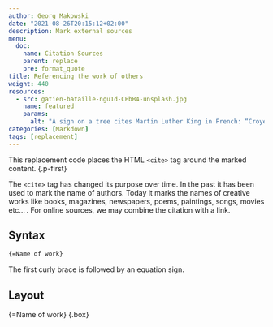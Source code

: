 ```yaml
---
author: Georg Makowski
date: "2021-08-26T20:15:12+02:00"
description: Mark external sources 
menu:
  doc:
    name: Citation Sources
    parent: replace
    pre: format_quote
title: Referencing the work of others
weight: 440
resources: 
  - src: gatien-bataille-ngu1d-CPbB4-unsplash.jpg
    name: featured
    params:
      alt: "A sign on a tree cites Martin Luther King in French: “Croyez en vos rêves et ils se réaliseront peut-être. Croyez en vous et ils se réaliseron sûrement.”"
categories: [Markdown]
tags: [replacement] 
---
```


This replacement code places the HTML `<cite>` tag around the marked content.
{.p-first}<!--more-->

The `<cite>` tag has changed its purpose over time. In the past it has been used to mark the name of authors. Today it marks the names of creative works like books, magazines, newspapers, poems, paintings, songs, movies etc…&thinsp;. For online sources, we may combine the citation with a link.

## Syntax

```md {.left}
{‍=Name of work} 
```

The first curly brace is followed by an equation sign.

## Layout

{=Name of work}
{.box}